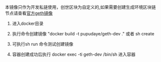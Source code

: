 本镜像只作为开发私链使用，创世区块为自定义的,如果需要创建生成环境区块链节点请查看<a href="https://hub.docker.com/r/ethereum/client-go/">官方geth镜像</a>

1. 进入docker目录

2. 执行命令创建镜像 "docker build -t pupudaye/geth-dev ." 或者 sh create

3. 可执行sh run 命令测试创建镜像

4. 容器创建成功后执行 docker exec -ti geth-dev  /bin/sh 进入容器
